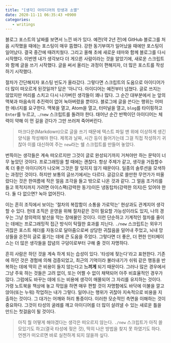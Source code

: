 ```yaml
---
title: "[생각] 아이디어의 탄생과 소멸"
date: 2020-11-11 06:35:43 +0900
categories:
   - writings
---
```


블로그 포스트의 날짜를 보면서 느낀 바가 있다. 예전(약 2년 전)에 GitHub 블로그를 처음 시작했을 때에는 포스팅이 매우 뜸했다. 강한 동기부여가 일어났을 때에만 포스팅이 일어났다. 결국 중간에 때려치웠다. 그리고 올해 초에 새로운 테마와 함께 블로그를 다시 시작했다. 이번엔 내가 생각보다 더 게으른 사람이라는 것을 알았기에, 새로운 스크립트와 함께 글을 쓰기 시작했다. 글을 써서 올리는 과정이 편해지자, 더 많은 포스트를 작성하기 시작했다.

절차가 간단해지자 포스팅 빈도가 올라갔다. 그렇다면 스크립트의 도움으로 아이디어가 더 많이 떠오르게 된것일까? 답은 '아니'다. 아이디어는 예전부터 넘쳤다. 글로 쓰지는 않았지만 머리를 스치고 다시 나가버린 생각들이 꽤나 많다. 그 순간 대부분에서 눈 앞의 맥북과 마음속의 추진력이 없어 녹아버렸을 뿐이다. 블로그에 글을 쓴다는 행위는 어떠한 에너지를 요구한다. 맥북을 열고, Atom을 열고, 터미널을 열고, `blog`를 타이핑하고 `Enter`를 누르고, `./new` 스크립트를 돌려야 한다. 태어난 순간 반짝이던 아이디어는 체력이 약해 이 먼 길을 걷다가 그만 쓰러져 죽어버린다.

> 마크다운(Markdown)으로 글을 쓰기 때문에 텍스트 파일 맨 위에 이상하게 생긴 양식을 작성해야 한다. 제목과 날짜, 시간 등이 들어가는데 그걸 직접 작성하기 귀찮아 이를 대신하여 주는 `new`라는 쉘 스크립트를 만들어 놓았다.

번뜩이는 생각들은 계속 떠오르지만 그것이 글로 완성되기까지 거쳐야만 하는 문턱이 너무 높았던 것이다. 프로그래밍을 할 때에는 괜찮다. 항상 주제가 같고, 생각을 거듭할수록 더 좋은 아이디어가 나오며 그것은 잘 잊히지 않기 때문이다. 일종의 솔루션을 모색하는 과정인 것이다. 하지만 보통의 글쓰기에서는 다르다. 글감으로 쓸만한 무언가가 떠올랐다는 것은 한여름에 작은 얼음 조각을 들고 밖으로 나온 것과 같다. 그 얼음 조가리를 들고 목적지까지 가려면 아이스팩(강력한 동기)이든 냉동탑차(강력한 의지)든 있어야 한다. 둘 다 없으면? 녹아 없어진다.

이는 흔히 조직에서 보이는 '절차의 복잡함이 소통을 가로막는' 현상과도 관계지어 생각할 수 있다. 헌데 조직은 운영을 위해 절차같은 것이 필요할 가능성이라도 있지, 나의 경우는 그냥 창의력의 발산을 막는 장애물인 것이다. 이런 단순하고 기계적인 절차를 줄이는 데에는 프로그래밍적 접근 방식이 탁월한 효과를 지닌다. `./new` 스크립트는 외우기 귀찮은 포스트 헤더를 자동으로 달아줌으로써 상당한 귀찮음을 덜어내 주었고, 뇌내 망상들을 온전히 글로 옮기는 데에 큰 도움을 주었다. 그렇다면 더 좋은, 더 편한 인터페이스는 더 많은 생각들을 잡념의 구덩이로부터 구해 줄 것이 자명하다.

흔히 사람은 하던 것을 계속 하게 되는 습성이 있다. '타성에 젖는다'라고 표현한다. 기존에 하던 것은 경험에 의해 검증되었고, 최근의 기억이라 불러내기가 쉬워 같은 행동을 반복하는 데에 딱히 큰 비용이 들지 않는다고 **느끼게** 되기 때문이다. 그러나 많은 경우에서 그냥 주욱 하는 것들은 고려 없이, 또는 어쩔 수 없이 채택되어 아주 비효율적인 경우가 많다. 그럼에도 바꾸는 데에 드는 비용에 생각이 매몰되어 그 자리를 유지하는 것이다. 가령 노트북을 책상에 놓고 작업을 하면 매우 편할 것이 자명함에도 바닥에 이불을 깔고 앉아(또는 누워) 작업하는 내가 그렇다. 일어나는 행위가 귀찮아 지속적으로 비용을 지출하는 것이다. 그 대가는 어깨와 허리 통증이다. 이러한 모순적인 측면을 이해하는 것이 중요하다. 그것이 타성의 굴레를 깨고 아이디어를 더 많이 살려낼 수 있는 새로운 틀을 만드는 첫걸음이 될 것이다.

> 아직 뭘 어떻게 해야겠다는 생각은 떠오르지 않는다. `./new` 스크립트가 아직 쓸모있기도 하고(결국 타성에 젖은 것), 딱히 나은 방법을 찾지 못 하였기도 하다. 언젠가 떠오르면 바로 실천하게 되지 않을까 싶다.
